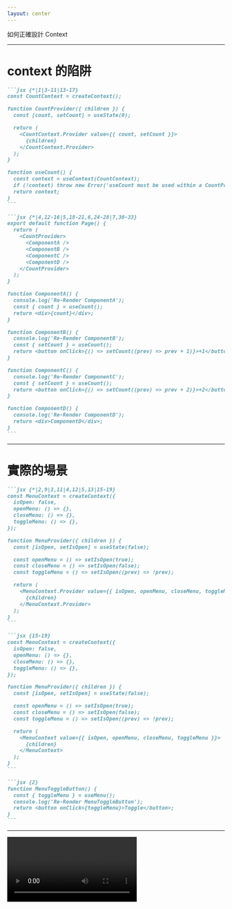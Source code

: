 ```yaml
---
layout: center
---
```


<ChapterTitle number="3" subtitle="Context 重新渲染的真相，從拆分 Provider 到引入 Reducer">
如何正確設計 Context
</ChapterTitle>

<!--
到這邊，你已經能解決絕大部分 re-render 的問題了

不過還有一個例子我們還沒講到，就是在前面我們提過的，只要某個元件使用了 Context（也就是成為 consumer），無論它是否真正實際使用到 state，只要 context 的 state 改變了，所有的 consumer 就會被重新渲染。

這個章節就要來好好講這個問題以及如何優化
-->

---

# context 的陷阱

````md magic-move {lines: true}
```jsx {*|1|3-11|13-17}
const CountContext = createContext();

function CountProvider({ children }) {
  const [count, setCount] = useState(0);

  return (
    <CountContext.Provider value={{ count, setCount }}>
      {children}
    </CountContext.Provider>
  );
}

function useCount() {
  const context = useContext(CountContext);
  if (!context) throw new Error('useCount must be used within a CountProvider');
  return context;
}
```

```jsx {*|4,12-16|5,18-21,6,24-28|7,30-33}
export default function Page() {
  return (
    <CountProvider>
      <ComponentA />
      <ComponentB />
      <ComponentC />
      <ComponentD />
    </CountProvider>
  );
}

function ComponentA() {
  console.log('Re-Render ComponentA');
  const { count } = useCount();
  return <div>{count}</div>;
}

function ComponentB() {
  console.log('Re-Render ComponentB');
  const { setCount } = useCount();
  return <button onClick={() => setCount((prev) => prev + 1)}>+1</button>;
}

function ComponentC() {
  console.log('Re-Render ComponentC');
  const { setCount } = useCount();
  return <button onClick={() => setCount((prev) => prev + 2)}>+2</button>;
}

function ComponentD() {
  console.log('Re-Render ComponentD');
  return <div>ComponentD</div>;
}
```
````

<!--
我們前面說，只要任何組件使用到 context，無論它是否真正實際使用到 state，只要 context 的 state 改變了，所有的 consumer 

我們快速複習一下問題，基本上就是一個 context 的 provider，裏面是一個基本 state，接著用一個 custom hook 來使用這個 context

然後有多個 component 都使用了這個 hook 也就是 context，componentA 用到了 state，b c 只是用 setCount，並沒有真的使用到 state，componentD 則是完全沒用到 state

然而，當 state 改變時，component a b c 都會因為有使用這個 context 而重新渲染

不過這個例子只是一個 Demo，我們來看看更實際的場景
-->

---

# 實際的場景

````md magic-move {lines: true}
```jsx {*|2,9|3,11|4,12|5,13|15-19}
const MenuContext = createContext({
  isOpen: false,
  openMenu: () => {},
  closeMenu: () => {},
  toggleMenu: () => {},
});

function MenuProvider({ children }) {
  const [isOpen, setIsOpen] = useState(false);

  const openMenu = () => setIsOpen(true);
  const closeMenu = () => setIsOpen(false);
  const toggleMenu = () => setIsOpen((prev) => !prev);

  return (
    <MenuContext.Provider value={{ isOpen, openMenu, closeMenu, toggleMenu }}>
      {children}
    </MenuContext.Provider>
  );
}
```

```jsx {15-19}
const MenuContext = createContext({
  isOpen: false,
  openMenu: () => {},
  closeMenu: () => {},
  toggleMenu: () => {},
});

function MenuProvider({ children }) {
  const [isOpen, setIsOpen] = useState(false);

  const openMenu = () => setIsOpen(true);
  const closeMenu = () => setIsOpen(false);
  const toggleMenu = () => setIsOpen((prev) => !prev);

  return (
    <MenuContext value={{ isOpen, openMenu, closeMenu, toggleMenu }}>
      {children}
    </MenuContext>
  );
}
```

```jsx {2}
function MenuToggleButton() {
  const { toggleMenu } = useMenu();
  console.log('Re-Render MenuToggleButton');
  return <button onClick={toggleMenu}>Toggle</button>;
}
```
````

<!--
我們看一個實際的例子假設，現在有一個 menu 的 API，裡面有 
[click]
isOpen state
[click]
open
[click]
close
[click]
toggle 這些函數，因為這個產品希望會再多個地方去控制 Menu 的展開或關閉
[click]
最後一樣用 Provider 提供值和函數

[click]
題外話一下，如果你使用 React 19 的話，這邊可以省略 .provider 的寫法，這不是非常重要，我們還是先以舊的寫法為主


[click]
接著，在某個子元件中只使用了 toggleMenu，我們知道這個組件也會被 re-render
-->

---

<Video src="/ch-5/5-5/0.mp4" />

<!--
可以看到 MenuToggleButton 也 re-render 了，這就是我們要解決的問題
-->

---

# 嘗試解法：用 useCallback 穩定函數參考

````md magic-move {lines: true}
```jsx {4-8}
function MenuProvider({ children }) {
  const [isOpen, setIsOpen] = useState(false);

  // 👇 不依賴任何狀態
  const openMenu = () => setIsOpen(true);
  const closeMenu = () => setIsOpen(false);
  const toggleMenu = () => setIsOpen((prev) => !prev);

  return (
    <MenuContext.Provider value={{ isOpen, openMenu, closeMenu, toggleMenu }}>
      {children}
    </MenuContext.Provider>
  );
}
```

```jsx {4-8|10}
function MenuProvider({ children }) {
  const [isOpen, setIsOpen] = useState(false);

  // 👇 不依賴任何東西，永遠不會改變
  const openMenu = useCallback(() => setIsOpen(true), []);
  const closeMenu = useCallback(() => setIsOpen(false), []);
  const toggleMenu = useCallback(() => setIsOpen((prev) => !prev), []);

  return (
    <MenuContext.Provider value={{ isOpen, openMenu, closeMenu, toggleMenu }}>
      {children}
    </MenuContext.Provider>
  );
}
```
````

<!--
你可能會想：這些函數看起來不依賴外部變數

[click]
那我們可不可以把它們用 useCallback 包起來，使它們在記憶體中穩定？

我們想 5 秒

[click]

事實上是行不通的哦，一樣是參考值的問題，因為 provider value 是一個物件，所以每次 re-render 時他都是新的參考值
-->

---

# 嘗試解法：useMemo

````md magic-move
```jsx {8-15}
function MenuProvider({ children }) {
  const [isOpen, setIsOpen] = useState(false);

  const openMenu = () => setIsOpen(true);
  const closeMenu = () => setIsOpen(false);
  const toggleMenu = () => setIsOpen((prev) => !prev);

  const contextValue = useMemo(() => {
    return {
      isOpen,
      openMenu,
      closeMenu,
      toggleMenu,
    };
  }, []);

  return (
    <MenuContext.Provider value={contextValue}>{children}</MenuContext.Provider>
  );
}
```

```jsx {8-15}
function MenuProvider({ children }) {
  const [isOpen, setIsOpen] = useState(false);

  const openMenu = () => setIsOpen(true);
  const closeMenu = () => setIsOpen(false);
  const toggleMenu = () => setIsOpen((prev) => !prev);

  const contextValue = useMemo(() => {
    return {
      isOpen,
      openMenu,
      closeMenu,
      toggleMenu,
    };
  }, [isOpen]);

  return (
    <MenuContext.Provider value={contextValue}>{children}</MenuContext.Provider>
  );
}
```
````

<!--
那根據前面說的，我們要記憶化一個物件，是不是要使用 useMemo，所以我們嘗試另一個解法，我們用 useMemo 將 context 的 value 包起來

你們覺得這個解法可以嗎？想一下

好，事實上是可以的哦，這很符合邏輯，因為參考值被記憶化，就不會 re-render 了

但這樣會有個問題，因為都被記憶著，我們也沒辦法偵測到 isOpen 的改變

[click]
如果我們把 isOpen 放進依賴陣列，那這個記憶化也就失效了
-->

---

# 正確解法：拆分 Providers

一個儲存會變動的 state（例如 isOpen）一個儲存不會變動的函數 API（例如 openMenu, closeMenu, toggleMenu）

````md magic-move {lines: true}
```jsx
const MenuDataContext = createContext({
  isOpen: false,
});

const MenuApiContext = createContext({
  openMenu: () => {},
  closeMenu: () => {},
  toggleMenu: () => {},
});
```

```jsx {8,10-14}
function MenuProvider({ children }) {
  const [isOpen, setIsOpen] = useState(false);

  const openMenu = () => setIsOpen(true);
  const closeMenu = () => setIsOpen(false);
  const toggleMenu = () => setIsOpen((prev) => !prev);

  const api = { openMenu, closeMenu, toggleMenu };

  return (
    <MenuDataContext.Provider value={{ isOpen }}>
      <MenuApiContext.Provider value={api}>{children}</MenuApiContext.Provider>
    </MenuDataContext.Provider>
  );
}
```

```jsx {4-11|2,14|4-11,15}
function MenuProvider({ children }) {
  const [isOpen, setIsOpen] = useState(false);

  const openMenu = useCallback(() => setIsOpen(true), []);
  const closeMenu = useCallback(() => setIsOpen(false), []);
  const toggleMenu = useCallback(() => setIsOpen((prev) => !prev), []);

  const api = useMemo(
    () => ({ openMenu, closeMenu, toggleMenu }),
    [closeMenu, openMenu, toggleMenu]
  );

  return (
    <MenuDataContext.Provider value={{ isOpen }}>
      <MenuApiContext.Provider value={api}>{children}</MenuApiContext.Provider>
    </MenuDataContext.Provider>
  );
}
```
````

<!--
不過我們已經越來越接近正確答案了，如果 useMemo 有用，只是因為 isOpen 不用被記憶化的關係，那我們是不是可以拆成 2 個 provider 呢？

一個儲存會變動的 state（例如 isOpen）

一個儲存不會變動的函數 API（例如 openMenu, closeMenu, toggleMenu）

這樣組件就只會因自己實際關心的部分發生變化而 re-render。

我們先建立兩個 Context：一個用來儲存會改變的值，另一個用來儲存不會改變的值。


[click]
在 MenuProvider 中，我們不再只使用一個提供者，而是使用兩個：

[click]
接著將所有的參考值用 useCallback 和 useMemo 包起來

[click]
這裡的關鍵在於：

MenuDataContext.Provider 只在 isOpen 改變時更新

[click]
MenuApiContext.Provider 提供的函數是透過 useCallback 和 useMemo 記憶化的，不會隨著 state 變動而改變

要注意，這裡的 api 一定要用 useMemo 包起來，不能寫成 inline object，不然 re-render，inline object 都會是新的
-->

---

<Video src="/ch-5/5-5/1.mp4" />

<!--
我們來看看效果

可以發現 ToggleButton 不會 re-render 了，這就是我們要的效果
-->

---

# 拆分 Providers 的限制

````md magic-move {lines: true}
```jsx
const toggleMenu = useCallback(() => setIsOpen((prev) => !prev), []);
```

```jsx
const toggleMenu = useCallback(() => setIsOpen(!isOpen), [isOpen]);

const api = useMemo(
  () => ({ openMenu, closeMenu, toggleMenu }),
  [closeMenu, openMenu, toggleMenu]
);

return (
  <MenuDataContext.Provider value={{ isOpen }}>
    {/* 👇 isOpen 改變 -> toggleMenu 改變 -> api 改變 -> ApiContext 重渲染 */}
    <MenuApiContext.Provider value={api}>{children}</MenuApiContext.Provider>
  </MenuDataContext.Provider>
);
```

```jsx
const api = useMemo(() => ({ openMenu, closeMenu }), [closeMenu, openMenu]);

return (
  <MenuDataContext.Provider value={{ isOpen, toggleMenu }}>
    <MenuApiContext.Provider value={api}>{children}</MenuApiContext.Provider>
  </MenuDataContext.Provider>
);
```
````

<!--
當 API 函數依賴狀態時：拆分 Context 的限制

雖然我們透過「拆分 Provider Providers）讓資料與操作分離，有效減少不必要的 re-render，但這個模式有一個潛在問題：

[click]
當操作函數本身需要依賴狀態時，記憶化就會失效。

這時候，toggleMenu 函數每當 isOpen 改變就會更新，因此傳遞 MenuApiContext.Provider 的 value 物件也會改變

結果是：使用 useContext(MenuApiContext) 的元件仍然會 re-render

當然，這個例子是可以用 updater function 來解決，就像一開始用 prev 的方式，不過如果他會依賴其他 state 就沒辦法了

[click]
這是可以有人會說，把 toggleMenu 放進 MenuDataContext 來避免其他 Api 被影響呢？

就像這樣，把 toggleMenu 從 api 中移除，並且放進 MenuDataContext 中

是可以，但非常奇怪，因為 toggleMenu 是一個「操作」，不是資料，把它放進 DataContext 中違反了關注點分離的原則，也會讓結構混亂。

(當然，這個例子是可以用 updater function 來解決，不過如過會依賴其他 state 就沒辦法了)
-->

---

# 解法：引入 Reducer 模式

useReducer 讓我們可以將狀態邏輯抽離出來，不用關心細節

````md magic-move
```jsx
const [isOpen, setIsOpen] = useState(false);

const openMenu = useCallback(() => setIsOpen(true), []);
const closeMenu = useCallback(() => setIsOpen(false), []);
const toggleMenu = useCallback(() => setIsOpen(!isOpen), [isOpen]); // 👈 依賴狀態
```

```jsx
const [state, dispatch] = useReducer(reducer, { isOpen: false });

const openMenu = () => dispatch({ type: 'open' });
const closeMenu = () => dispatch({ type: 'close' });
const toggleMenu = () => dispatch({ type: 'toggle' });
```

```jsx
const [state, dispatch] = useReducer(reducer, { isOpen: false });

const api = useMemo(
  () => ({
    openMenu: () => dispatch({ type: 'open' }),
    closeMenu: () => dispatch({ type: 'close' }),
    toggleMenu: () => dispatch({ type: 'toggle' }),
  }),
  []
);
```
````

<!--
幸好，我們可以使用 reducer 來解決這個問題，useReducer 讓我們將狀態邏輯抽離出來，不用關心細節，只要使用 dispatch 告訴他我們要做什麼操作就好

原本的寫法是這樣：

我們改成 Reducer 寫法，可以發現我們完全不會依賴任何狀態了，只要用 dispatch 傳遞動作就好

[click]
這樣我們就可以放心使用 useMemo 包起來了，是一個非常細節的用法
-->

---

# 使用 useReducer 的好處

```jsx
const [state, dispatch] = useReducer(reducer, { isOpen: false });

const api = useMemo(
  () => ({
    openMenu: () => dispatch({ type: 'open' }),
    closeMenu: () => dispatch({ type: 'close' }),
    toggleMenu: () => dispatch({ type: 'toggle' }),
  }),
  []
);
```

<v-clicks>

1. 維持「拆分 provider」的效能優勢
2. 狀態邏輯集中在 reducer，維護性更好
3. 所有 API 函數都不再依賴當前狀態

</v-clicks>

<!--
[click]
1. 維持「拆分 provider」的效能優勢

[click]
2. 狀態邏輯集中在 reducer，維護性更好
   
[click]
3. 所有 API 函數都不再依賴當前狀態
-->

---

# reducer 實作細節

````md magic-move {lines: true}
```jsx
const reducer = (state, action) => {
  switch (action.type) {
    case 'open':
      return { ...state, isOpen: true };
    case 'close':
      return { ...state, isOpen: false };
    case 'toggle':
      return { ...state, isOpen: !state.isOpen };
    default:
      return state;
  }
};
```

```jsx
const reducer = (state, action) => {
  switch (action.type) {
    case 'open':
      return { ...state, isOpen: true };
    case 'close':
      return { ...state, isOpen: false };
    case 'toggle':
      return { ...state, isOpen: !state.isOpen };
    default:
      return state;
  }
};

function MenuProvider({ children }) {
  const [state, dispatch] = useReducer(reducer, { isOpen: false });

  const api = useMemo(
    () => ({
      openMenu: () => dispatch({ type: 'open' }),
      closeMenu: () => dispatch({ type: 'close' }),
      toggleMenu: () => dispatch({ type: 'toggle' }),
    }),
    []
  );

  return (
    <MenuDataContext.Provider value={state}>
      <MenuApiContext.Provider value={api}>{children}</MenuApiContext.Provider>
    </MenuDataContext.Provider>
  );
}
```
````

<!--
reducer 的時作也很簡單，只要根據 action.type 來決定要回傳什麼樣的 state 就好，就像程式碼這樣

[click]
最後附上整合 reducer 的 MenuProvider
-->

---
layout: center
---

# 總結

<v-clicks>

只有簡單的開關 &rarr; `useState`

操作函數依賴狀態，且要記憶化 &rarr; `useReducer`

不用過早的優化

我們還是要會這些優化方式，**遇到問題時就能主動提出解決辦法**

</v-clicks>

<!--
最後總結一下

[click]
如果你的狀態很簡單，像上面這樣只有簡單的開關，那麼 useState 就足夠了

[click]
如果你的操作函數依賴狀態，且要記憶化，那就要使用 useReducer 

[click]
最後，雖然這個章節講了非常多的優化技巧，但我們在寫程式時，還是不應該過早的優化，花太多時間在這邊

[click]
不過我們還是要會這些優化方式，這樣當你真的遇到問題時，你才能夠馬上想到解決方法主動提出，這也是和別人拉開差距的地方。
-->
